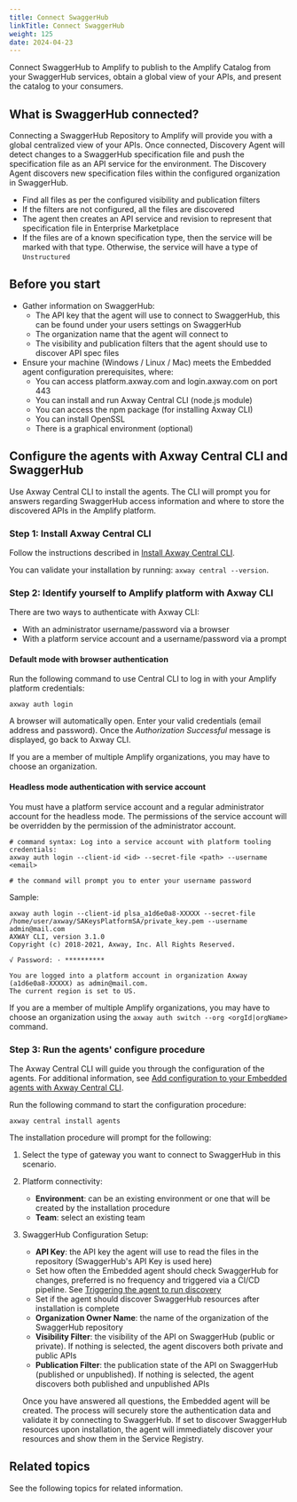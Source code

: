 ```yaml
---
title: Connect SwaggerHub
linkTitle: Connect SwaggerHub
weight: 125
date: 2024-04-23
---
```


Connect SwaggerHub to Amplify to publish to the Amplify Catalog from your SwaggerHub services, obtain a global view of your APIs, and present the catalog to your consumers.

## What is SwaggerHub connected?

Connecting a SwaggerHub Repository to Amplify will provide you with a global centralized view of your APIs. Once connected, Discovery Agent will detect changes to a SwaggerHub specification file and push the specification file as an API service for the environment. The Discovery Agent discovers new specification files within the configured organization in SwaggerHub.

* Find all files as per the configured visibility and publication filters
* If the filters are not configured, all the files are discovered
* The agent then creates an API service and revision to represent that specification file in Enterprise Marketplace
* If the files are of a known specification type, then the service will be marked with that type. Otherwise, the service will have a type of `Unstructured`

## Before you start

* Gather information on SwaggerHub:
    * The API key that the agent will use to connect to SwaggerHub, this can be found under your users settings on SwaggerHub
    * The organization name that the agent will connect to
    * The visibility and publication filters that the agent should use to discover API spec files
* Ensure your machine (Windows / Linux / Mac) meets the Embedded agent configuration prerequisites, where:
    * You can access platform.axway.com and login.axway.com on port 443
    * You can install and run Axway Central CLI (node.js module)
    * You can access the npm package (for installing Axway CLI)
    * You can install OpenSSL
    * There is a graphical environment (optional)

## Configure the agents with Axway Central CLI and SwaggerHub

Use Axway Central CLI to install the agents. The CLI will prompt you for answers regarding SwaggerHub access information and where to store the discovered APIs in the Amplify platform.

### Step 1: Install Axway Central CLI

Follow the instructions described in [Install Axway Central CLI](/docs/integrate_with_central/cli_central/cli_install/).

You can validate your installation by running: `axway central --version`.

### Step 2: Identify yourself to Amplify platform with Axway CLI

There are two ways to authenticate with Axway CLI:

* With an administrator username/password via a browser
* With a platform service account and a username/password via a prompt

#### Default mode with browser authentication

Run the following command to use Central CLI to log in with your Amplify platform credentials:

```shell
axway auth login
```

A browser will automatically open.
Enter your valid credentials (email address and password). Once the _Authorization Successful_ message is displayed, go back to Axway CLI.

If you are a member of multiple Amplify organizations, you may have to choose an organization.

#### Headless mode authentication with service account

You must have a platform service account and a regular administrator account for the headless mode. The permissions of the service account will be overridden by the permission of the administrator account.

```shell
# command syntax: Log into a service account with platform tooling credentials:
axway auth login --client-id <id> --secret-file <path> --username <email>

# the command will prompt you to enter your username password
```

Sample:

```shell
axway auth login --client-id plsa_a1d6e0a8-XXXXX --secret-file /home/user/axway/SAKeysPlatformSA/private_key.pem --username admin@mail.com
AXWAY CLI, version 3.1.0
Copyright (c) 2018-2021, Axway, Inc. All Rights Reserved.

√ Password: · **********

You are logged into a platform account in organization Axway (a1d6e0a8-XXXXX) as admin@mail.com.
The current region is set to US.
```

If you are a member of multiple Amplify organizations, you may have to choose an organization using the `axway auth switch --org <orgId|orgName>` command.

### Step 3: Run the agents' configure procedure

The Axway Central CLI will guide you through the configuration of the agents. For additional information, see [Add configuration to your Embedded agents with Axway Central CLI](/docs/integrate_with_central/cli_central/cli_embedded_agent_config/).

Run the following command to start the configuration procedure:

```shell
axway central install agents
```

The installation procedure will prompt for the following:

1. Select the type of gateway you want to connect to SwaggerHub in this scenario.
2. Platform connectivity:

    * **Environment**: can be an existing environment or one that will be created by the installation procedure
    * **Team**: select an existing team

3. SwaggerHub Configuration Setup:

    * **API Key**: the API key the agent will use to read the files in the repository (SwaggerHub's API Key is used here)
    * Set how often the Embedded agent should check SwaggerHub for changes, preferred is no frequency and triggered via a CI/CD pipeline. See [Triggering the agent to run discovery](/docs/connect_manage_environ/connected_agent_common_reference/embedded-agent-triggers/#triggering-the-agent-to-run-discovery)
    * Set if the agent should discover SwaggerHub resources after installation is complete
    * **Organization Owner Name**: the name of the organization of the SwaggerHub repository
    * **Visibility Filter**: the visibility of the API on SwaggerHub (public or private). If nothing is selected, the agent discovers both private and public APIs
    * **Publication Filter**: the publication state of the API on SwaggerHub (published or unpublished). If nothing is selected, the agent discovers both published and unpublished APIs

    Once you have answered all questions, the Embedded agent will be created. The process will securely store the authentication data and validate it by connecting to SwaggerHub. If set to discover SwaggerHub resources upon installation, the agent will immediately discover your resources and show them in the Service Registry.

## Related topics

See the following topics for related information.
